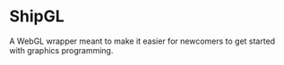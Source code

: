 ShipGL
======

A WebGL wrapper meant to make it easier for newcomers to get started with graphics programming.